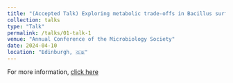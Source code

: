 ```yaml
---
title: "(Accepted Talk) Exploring metabolic trade-offs in Bacillus surfactin production"
collection: talks
type: "Talk"
permalink: /talks/01-talk-1
venue: "Annual Conference of the Microbiology Society"
date: 2024-04-10
location: "Edinburgh, 🇬🇧"
---
```

For more information, [click here](https://microbiologysociety.org/event/annual-conference/annual-conference-2024.html)
